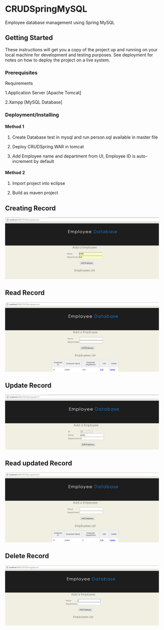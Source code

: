# CRUDSpringMySQL
Employee database management using Spring MySQL

## Getting Started

These instructions will get you a copy of the project up and running on your local machine for development and testing purposes. See deployment for notes on how to deploy the project on a live system.

### Prerequisites

Requirements

   1.Application Server [Apache Tomcat]
   
   2.Xampp [MySQL Database]

### Deployment/Installing

#### Method 1
   1. Create Database test in mysql and run person.sql available in master file
   
   2. Deploy CRUDSpring.WAR in tomcat
   
   3. Add Employee name and department from UI, Employee ID is auto- increment by default

#### Method 2
   
   1. Import project into eclipse
   
   2. Build as maven project

## Creating Record
![Optional Text](https://github.com/srinivasaprabu/CRUDSpringMySQL/blob/master/src/main/resources/images/create.png)


## Read Record
![Optional Text](https://github.com/srinivasaprabu/CRUDSpringMySQL/blob/master/src/main/resources/images/read.png)


## Update Record
![Optional Text](https://github.com/srinivasaprabu/CRUDSpringMySQL/blob/master/src/main/resources/images/update.png)


## Read updated Record
![Optional Text](https://github.com/srinivasaprabu/CRUDSpringMySQL/blob/master/src/main/resources/images/updateread.png)


## Delete Record
![Optional Text](https://github.com/srinivasaprabu/CRUDSpringMySQL/blob/master/src/main/resources/images/home.png)


